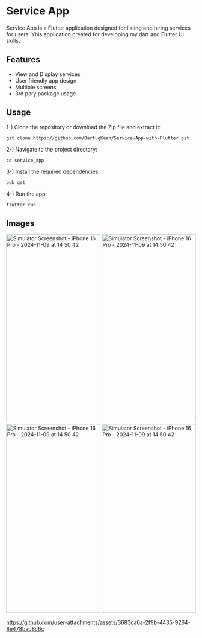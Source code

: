# Service App

Service App is a Flutter application designed for listing and hiring services for users. Yhis application created for developing my dart and Flutter UI skills.

## Features

- View and Display services
- User friendly app design
- Multiple screens
- 3rd pary package usage

## Usage 

1-) Clone the repository or download the Zip file and extract it:
```
git clone https://github.com/BartugKaan/Service-App-with-Flutter.git
```
2-) Navigate to the project directory:
```
cd service_app
```
3-) Install the required dependencies:
```
pub get
```
4-) Run the app:
```
flutter run
```

## Images
<img src="https://github.com/user-attachments/assets/ba6ebbce-6db3-43ea-a1c9-5526ba547d14" alt="Simulator Screenshot - iPhone 16 Pro - 2024-11-09 at 14 50 42" width="250" height="500">
<img src="https://github.com/user-attachments/assets/8434f5ea-c74f-4c52-896c-fe7ce94866fc" alt="Simulator Screenshot - iPhone 16 Pro - 2024-11-09 at 14 50 42" width="250" height="500">
<br>
<img src="https://github.com/user-attachments/assets/24f01c9f-fec4-4d7e-9e9a-3ba86bcbd76a" alt="Simulator Screenshot - iPhone 16 Pro - 2024-11-09 at 14 50 42" width="250" height="500">
<img src="https://github.com/user-attachments/assets/692368f9-f679-41e7-80f5-67f91c0717c7" alt="Simulator Screenshot - iPhone 16 Pro - 2024-11-09 at 14 50 42" width="250" height="500">

https://github.com/user-attachments/assets/3683ca6a-2f9b-4435-9264-8e478bab8c6c






